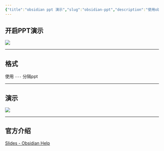 ```yaml
---
{"title":"obsidian ppt 演示","slug":"obsidian-ppt","description":"使用obsidian实现简单的ppt","author":"six","created":"2023-09-02","updated":"2023-09-02","cover":"https://picsum.photos/720/400","tags":["obsidian"],"categories":["obsidian"],"dg-publish":true,"permalink":"/obsidian/obsidian-ppt/","dgPassFrontmatter":true}
---
```


## 开启PPT演示

![](https://s.sixmillions.cn/img/2023/09/02/010347315.png)

---
## 格式

使用 `---` 分隔ppt 

---
## 演示

![](https://s.sixmillions.cn/img/2023/09/02/010633790.png)


---
## 官方介绍

[Slides - Obsidian Help](https://help.obsidian.md/Plugins/Slides)
